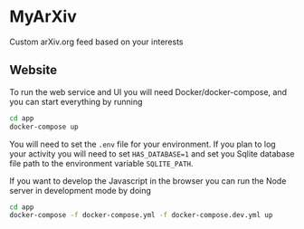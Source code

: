 # MyArXiv
Custom arXiv.org feed based on your interests

## Website

To run the web service and UI you will need Docker/docker-compose, and you can
start everything by running 
```bash
cd app
docker-compose up
```
You will need to set the `.env` file for your environment. If you plan to log your
activity you will need to set `HAS_DATABASE=1` and set you Sqlite database file path
to the environment variable `SQLITE_PATH`.

If you want to develop the Javascript in the browser you can run the Node server in
development mode by doing
```bash
cd app
docker-compose -f docker-compose.yml -f docker-compose.dev.yml up
```
